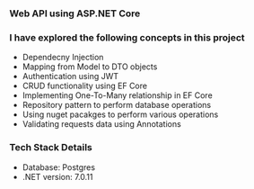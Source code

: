 ### Web API using ASP.NET Core

### I have explored the following concepts in this project
- Dependecny Injection
- Mapping from Model to DTO objects
- Authentication using JWT
- CRUD functionality using EF Core
- Implementing One-To-Many relationship in EF Core
- Repository pattern to perform database operations
- Using nuget pacakges to perform various operations
- Validating requests data using Annotations

### Tech Stack Details
- Database: Postgres
- .NET version: 7.0.11
